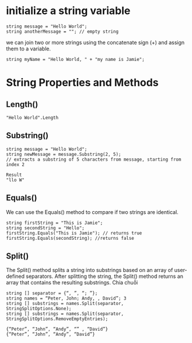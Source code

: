 # initialize a string variable
```CSharp
string message = "Hello World";
string anotherMessage = ""; // empty string
```

we can join two or more strings using the concatenate sign (+) and assign them to a variable.
```CSharp
string myName = "Hello World, " + "my name is Jamie";
```

# String Properties and Methods
## Length()

```CSharp
"Hello World".Length
```

## Substring()

```CSharp
string message = "Hello World";
string newMessage = message.Substring(2, 5);
// extracts a substring of 5 characters from message, starting from index 2
```

```
Result 
"llo W"
```

## Equals()
We can use the Equals() method to compare if two strings are identical.
```CSharp
string firstString = "This is Jamie"; 
string secondString = "Hello"; 
firstString.Equals("This is Jamie"); // returns true
firstString.Equals(secondString); //returns false
```

## Split()
The Split() method splits a string into substrings based on an array of user-defined separators. After splitting the string, the Split() method returns an array that contains the resulting substrings.
Chia chuỗi 
```CSharp
string [] separator = {“, ”, “; ”}; 
string names = “Peter, John; Andy, , David”; 3 
string [] substrings = names.Split(separator, StringSplitOptions.None);
string [] substrings = names.Split(separator, StringSplitOptions.RemoveEmptyEntries);

```

```CSharp
{“Peter”, “John”, “Andy”, “” , “David”}
{“Peter”, “John”, “Andy”, “David”}
```